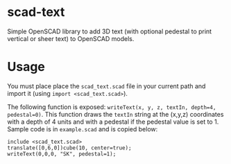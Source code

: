 # scad-text
Simple OpenSCAD library to add 3D text (with optional pedestal to print vertical or sheer text) to OpenSCAD models. 

# Usage
You must place place the `scad_text.scad` file in your current path and import it (using `import <scad_text.scad>`).

The following function is exposed: `writeText(x, y, z, textIn, depth=4, pedestal=0)`. This function draws the `textIn` string at the (x,y,z) coordinates with a depth of 4 units and with a pedestal if the pedestal value is set to 1. Sample code is in `example.scad` and is copied below: 
```OpenSCAD
include <scad_text.scad>
translate([0,6,0])cube(10, center=true);
writeText(0,0,0, "SK", pedestal=1);
```

